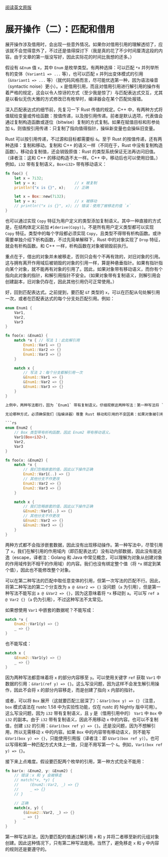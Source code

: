[阅读英文原版](https://github.com/nrc/r4cppp/blob/master/destructuring-2.md)

# 展开操作（二）：匹配和借用

展开操作涉及借用时，会出现一些意外情况。如果你对借用引用的理解透彻了，应该就不会觉得意外了，不过还是值得探讨下（我是真的花了不少时间厘清这段的内容。由于文章的第一版没写好，因此实际花的时间比我想的还多。）

假设有 `&Enum` 值 `x`，其中 `Enum` 是枚举类型。有两种选择：可以匹配 `*x` 并列举所有的变体（`Variant1 => ...` 等），也可以匹配 `x` 并列出变体模式的引用（`&Variant1 => ...` 等）（就代码风格而言，尽可能优选第一种，因为语法噪音（syntactic noise）更小）。`x` 是借用引用，而且对借用引用进行解引用的操作有着严格的规定，这会以令人惊讶的方式（至少我是惊了）与匹配表达式交互，尤其是以看似无伤大雅的方式修改已有枚举时，编译器会在某个匹配处报错。

深入匹配表达式的细节前，先复习一下 Rust 传值的规定。C++ 中，有两种方式将值赋给变量或传给函数：按值传递，以及按引用传递。前者是默认选项，代表值会通过复制构造函数或逐位（bitwise）复制的方式复制。如果在赋值目标和形参处加 `&`，则值按引用传递：只复制了指向值得指针，操纵新变量也会操纵旧变量。

Rust 可以按引用传递，不过源和目标都需要标 `&`。至于 Rust 的按值传递，还有两种选择：复制和移动。复制和 C++ 的语义一样（不同在于，Rust 中没有复制构造函数）。移动会复制值，还会销毁原值：Rust 的类型系统保证无法再访问旧值。（译者注：这和 C++ 的移动构造不太一样。C++ 中，移动后也可以使用旧值。）例如，`i32` 带有复制语义，`Box<i32>` 带有移动语义：

```rs
fn foo() {
    let x = 7i32;
    let y = x;                 // x 被复制
    println!("x is {}", x);    // 正确

    let x = Box::new(7i32);
    let y = x;                 // x 被移动
    // println!("x is {}", x); // 错误：使用了被移走的值 `x`
}
```

也可以通过实现 `Copy` 特征为用户定义的类型添加复制语义。其中一种直接的方式是，在结构体定义前加 `#[derive(Copy)]`。不是所有用户定义类型都可以实现 `Copy` 特征。类型中的每个字段都必须实现 `Copy`，且类型不得带有析构函数。或许需要单独介绍下析构函数，不过先简单解释下，Rust 中的对象实现了 `Drop` 特征，就会有析构函数。和 C++ 一样，析构函数在对象被销毁前执行。

重点在于，借出的对象并未被移走，否则只会有个不再有效的，对旧对象的引用。这与拥有离开作用域后被销毁的对象的引用一样，算是种悬垂指针。如果有指针指向某个对象，就不能再有对象的引用了。因此，如果对象带有移动语义，而你有个指向此对象的指针，和解引用指针不安全。（如果对象带有复制语义，则解引用会创建副本，旧对象仍存在，因此其他引用仍可正常使用。）

好，回到匹配表达式。之前提到，要匹配 `&T` 类型的 `x`，可以在匹配从句处解引用一次，或者在匹配表达式的每个分支处匹配引用。例如：

```rs
enum Enum1 {
    Var1,
    Var2,
    Var3
}

fn foo(x: &Enum1) {
    match *x { // 写法 1：此处解引用
        Enum1::Var1 => {}
        Enum1::Var2 => {}
        Enum1::Var3 => {}
    }

    match x {
        // 写法 2：每个分支都解引用一次
        &Enum1::Var1 => {}
        &Enum1::Var2 => {}
        &Enum1::Var3 => {}
    }
}

上例中，两种写法都行，因为 `Enum1` 带有复制语义。仔细观察这两种写法：第一种写法将 `x` 解引用为类型为 `Enum1` 的新值（复制了 `x` 中的值），然后与 `Enum1` 的三种变体匹配。第二种写法没有解引用操作，我们将 `&Enum1` 类型的值与每种变体的引用匹配。要匹配指涉的类型（即 `Enum1`），这种匹配会深入两层操作，既要匹配类型（总是引用），又要观察类型内部的内容。

无论哪种方式，必须确保我们（指编译器）尊重 Rust 移动和引用的不变因素：如果对象被引用，则不能移走对象的一部分。如果要匹配的对象带有复制语义，则操作是平凡（trivial）的。如果对象带有移动语义，则须确保每个分支都不会出现移动操作。这一点要么通过忽略会移动的对象实现，要么通过引用对象实现（因此按引用传递，而非按值传递）。

```rs
enum Enum2 {
    // Box 类型带有析构函数，因此 Enum2 带有移动语义。
    Var1(Box<i32>),
    Var2,
    Var3
}

fn foo(x: &Enum2) {
    match *x {
        // 我们忽略嵌套的值，因此以下操作正确
        Enum2::Var1(..) => {}
        // 其他分支不作更改
        Enum2::Var2 => {}
        Enum2::Var3 => {}
    }

    match x {
        // 我们忽略嵌套的值，因此以下操作正确
        &Enum2::Var1(..) => {}
        // 其他分支不作更改
        &Enum2::Var2 => {}
        &Enum2::Var3 => {}
    }
}
```

两种方式都不会指涉嵌套数据，因此没有出现移动操作。第一种写法中，尽管引用了 `x`，我们在解引用的作用域内（即匹配表达式）没有动内部数据，因此没有能逃逸（escape，译者注：Golang 和 Java 中常见概念，可以理解为对象从创建对象的作用域传到不相干的作用域）的内容。我们也没有绑定整个值（将 `*x` 绑定到某个值），因此也不能修改整个对象。

可以在第二种写法的匹配中取任意变体的引用，但第一次写法的匹配不行。因此，将第二种写法的第二个分支改为 `a @ &Var2 => {}` 没问题（`a` 为引用），但是第一种写法不能写出 `a @ &Var2 => {}`，因为这意味着将 `*x` 移动到 `a`。可以写 `ref a @ Var2 {}`（`a` 仍为引用），不过这种写法不太常见。

如果想使用 `Var1` 中嵌套的数据呢？不能写成：

```rs
match *x {
    Enum2::Var1(y) => {}
    _ => {}
}
```

也不能写成：

```rs
match x {
    &Enum2::Var1(y) => {}
    _ => {}
}
```

因为两种写法都意味着将 `x` 的部分内容移至 `y`。可以使用关键字 `ref` 获取 `Var1` 中数据的引用：`&Var1(ref y) => {}`。这么写没问题，因为这样不会发生解引用操作，因此不会将 `x` 的部分内容移走，而是创建了指向 `x` 内部的指针。

或者，可以将 `Box` 展开（这就要匹配三层深了）：`&Var1(box y) => {}`（注意， `box` 模式语法在 rustc 1.58 中为实验性功能，仅在 rustc 的 Nightly 版中可用）。这么写没问题，因为 `i32` 带有复制语义，且 `y` 是（借用引用中的） `Var1` 中 `Box` 中 `i32` 的副本。由于 `i32` 带有复制语义，因此不用移动 `x` 中的内容。也可以不复制值，创建 `i32` 的引用：`&Var1(box ref y) => {}`。还是没问题，因为不想解引用，所以无需移动 `x` 中的内容。如果 `Box` 中的内容带有移动语义，则不能写 `&Var1(box y) => {}`，只能使用引用版（译者注：即 `&Var1(box ref y)`）。也可以写得和第一种匹配方式大体上一致，只是不用写第一个 `&`。例如，`Var1(box ref y) => {}`。

接下来上点难度。假设要匹配两个枚举的引用，第一种方式完全不能用：

```rs
fn bar(x: &Enum2, y: &Enum2) {
    // 错误：x 和 y 会被移走
    // match(*x, *y) {
    //     (Enum2::Var2, _) => {}
    //     _ => {}
    // }

    // 正确
    match(x, y) {
        (&Enum2::Var2, _) => {}
        _ => {}
    }
}
```

第一种写法非法，因为要匹配的值通过解引用 `x` 和 `y` 并将二者移至新的元组对象创建。因此这种情况下，只有第二种写法能用。当然了，避免移走 `x` 和 `y` 中内容的规则还是要遵守的。

